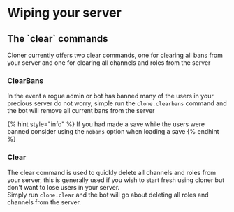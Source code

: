 # Wiping your server

## The \`clear\` commands

Cloner currently offers two clear commands, one for clearing all bans from your server and one for clearing all channels and roles from the server

### ClearBans

In the event a rogue admin or bot has banned many of the users in your precious server do not worry, simple run the `clone.clearbans` command and the bot will remove all current bans from the server

{% hint style="info" %}
If you had made a save while the users were banned consider using the `nobans` option when loading a save
{% endhint %}

### Clear

The clear command is used to quickly delete all channels and roles from your server, this is generally used if you wish to start fresh using cloner but don't want to lose users in your server.  
Simply run `clone.clear` and the bot will go about deleting all roles and channels from the server.

